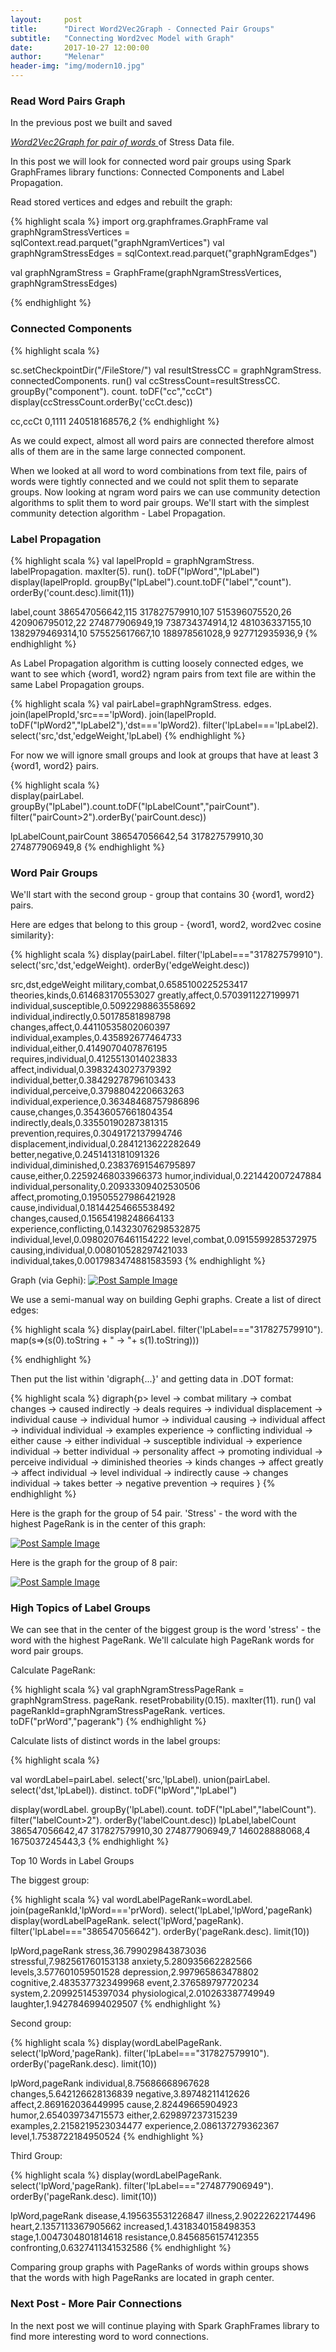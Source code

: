 ```yaml
---
layout:     post
title:      "Direct Word2Vec2Graph - Connected Pair Groups"
subtitle:   "Connecting Word2vec Model with Graph"
date:       2017-10-27 12:00:00
author:     "Melenar"
header-img: "img/modern10.jpg"
---
```


<p><h3>Read Word Pairs Graph</h3>
In the previous post we built and saved  

<i><a href="https://sparklingdataocean.github.io/gh-pages/2017/10/14/word2vec2graphWordPairs/">Word2Vec2Graph for pair of words </a></i>of Stress Data file.

In this post we will look for connected word pair groups using Spark GraphFrames library functions: Connected Components and Label Propagation.</p>


<p>
Read stored vertices and edges and rebuilt the graph:

{% highlight scala %}
import org.graphframes.GraphFrame
val graphNgramStressVertices = sqlContext.read.parquet("graphNgramVertices")
val graphNgramStressEdges = sqlContext.read.parquet("graphNgramEdges")

val graphNgramStress = GraphFrame(graphNgramStressVertices, graphNgramStressEdges)

{% endhighlight %}
</p>

<h3>Connected Components</h3>


{% highlight scala %}


sc.setCheckpointDir("/FileStore/")
val resultStressCC = graphNgramStress.
   connectedComponents.
   run()
val ccStressCount=resultStressCC.
   groupBy("component").
   count.
   toDF("cc","ccCt")
display(ccStressCount.orderBy('ccCt.desc))

cc,ccCt
0,1111
240518168576,2
{% endhighlight %}

<p>As we could expect, almost all word pairs are connected therefore almost alls of them are in the same large connected component. </p>
<p>When we looked at all word to word combinations from text file, pairs of words were tightly connected and we could not split them to separate groups. Now looking at ngram word pairs we can use community detection algorithms to split them to word pair groups. We'll start with the simplest community detection algorithm - Label Propagation.
</p>


<h3>Label Propagation</h3>

{% highlight scala %}
val lapelPropId = graphNgramStress.
  labelPropagation.
  maxIter(5).
  run().
  toDF("lpWord","lpLabel")
display(lapelPropId.
  groupBy("lpLabel").count.toDF("label","count").
  orderBy('count.desc).limit(11))

  label,count
  386547056642,115
  317827579910,107
  515396075520,26
  420906795012,22
  274877906949,19
  738734374914,12
  481036337155,10
  1382979469314,10
  575525617667,10
  188978561028,9
  927712935936,9
{% endhighlight %}

<p>
As Label Propagation algorithm is cutting loosely connected edges, we want to see which {word1, word2} ngram pairs from text file are within the same Label Propagation groups.

{% highlight scala %}
val pairLabel=graphNgramStress.
  edges.
  join(lapelPropId,'src==='lpWord).
  join(lapelPropId.
    toDF("lpWord2","lpLabel2"),'dst==='lpWord2).
  filter('lpLabel==='lpLabel2).
  select('src,'dst,'edgeWeight,'lpLabel)
  {% endhighlight %}

<p>
For now we will ignore small groups and look at groups that have at least 3 {word1, word2} pairs.

{% highlight scala %}  
display(pairLabel.
  groupBy("lpLabel").count.toDF("lpLabelCount","pairCount").
  filter("pairCount>2").orderBy('pairCount.desc))

lpLabelCount,pairCount
  386547056642,54
  317827579910,30
  274877906949,8
{% endhighlight %}

<h3>Word Pair Groups</h3>
We'll start with the second group - group that contains 30 {word1, word2} pairs.
<p>
Here are edges that belong to this group - {word1, word2, word2vec cosine similarity}:

{% highlight scala %}
display(pairLabel.
  filter('lpLabel==="317827579910").
  select('src,'dst,'edgeWeight).
  orderBy('edgeWeight.desc))

src,dst,edgeWeight
military,combat,0.6585100225253417
theories,kinds,0.614683170553027
greatly,affect,0.5703911227199971
individual,susceptible,0.5092298863558692
individual,indirectly,0.50178581898798
changes,affect,0.44110535802060397
individual,examples,0.435892677464733
individual,either,0.4149070407876195
requires,individual,0.4125513014023833
affect,individual,0.3983243027379392
individual,better,0.38429278796103433
individual,perceive,0.3798804220663263
individual,experience,0.36348468757986896
cause,changes,0.35436057661804354
indirectly,deals,0.33550190287381315
prevention,requires,0.3049172137994746
displacement,individual,0.2841213622282649
better,negative,0.2451413181091326
individual,diminished,0.23837691546795897
cause,either,0.22592468033966373
humor,individual,0.221442007247884
individual,personality,0.20933309402530506
affect,promoting,0.19505527986421928
cause,individual,0.18144254665538492
changes,caused,0.15654198248664133
experience,conflicting,0.14323076298532875
individual,level,0.09802076461154222
level,combat,0.0915599285372975
causing,individual,0.008010528297421033
individual,takes,0.0017983474881583593
{% endhighlight %}

<p>Graph (via Gephi):

<a href="#">
    <img src="{{ site.baseurl }}/img/labelGroup2wb.jpg" alt="Post Sample Image">
</a>

We use a semi-manual way on building Gephi graphs. Create a list of direct edges:  

{% highlight scala %}
display(pairLabel.
  filter('lpLabel==="317827579910").
  map(s=>(s(0).toString + " -> "+ s(1).toString)))

{% endhighlight %}

<p>Then put the list within 'digraph{...}' and getting data in .DOT format:
</p>

{% highlight scala %}
digraph{p>
level -> combat
military -> combat
changes -> caused
indirectly -> deals
requires -> individual
displacement -> individual
cause -> individual
humor -> individual
causing -> individual
affect -> individual
individual -> examples
experience -> conflicting
individual -> either
cause -> either
individual -> susceptible
individual -> experience
individual -> better
individual -> personality
affect -> promoting
individual -> perceive
individual -> diminished
theories -> kinds
changes -> affect
greatly -> affect
individual -> level
individual -> indirectly
cause -> changes
individual -> takes
better -> negative
prevention -> requires
}
{% endhighlight %}


<p>Here is the graph for the group of 54 pair. 'Stress' - the word with the highest PageRank is in the center of this graph:
</p>

<a href="#">
    <img src="{{ site.baseurl }}/img/labelGroup1w2.jpg" alt="Post Sample Image">
</a>


<p>Here is the graph for the group of 8 pair:
</p>
<a href="#">
    <img src="{{ site.baseurl }}/img/labelGroup3w.jpg" alt="Post Sample Image">
</a>

<p><h3>High Topics of Label Groups</h3>
We can see that in the center of the biggest group is the word 'stress' - the word with the highest PageRank. We'll calculate high PageRank words for word pair groups.   </p>
<p>Calculate PageRank:</p>
{% highlight scala %}
val graphNgramStressPageRank =
  graphNgramStress.
  pageRank.
  resetProbability(0.15).
  maxIter(11).
  run()
val pageRankId=graphNgramStressPageRank.
  vertices.
  toDF("prWord","pagerank")
{% endhighlight %}

<p>Calculate lists of distinct words in the label groups:</p>
{% highlight scala %}

val wordLabel=pairLabel.
  select('src,'lpLabel).
  union(pairLabel.
    select('dst,'lpLabel)).
  distinct.
  toDF("lpWord","lpLabel")

display(wordLabel.
  groupBy('lpLabel).count.
  toDF("lpLabel","labelCount").
  filter("labelCount>2").
  orderBy('labelCount.desc))
lpLabel,labelCount
386547056642,47
317827579910,30
274877906949,7
146028888068,4
1675037245443,3
{% endhighlight %}

<p>Top 10 Words in Label Groups</p>
<p>
The biggest group:</p>
{% highlight scala %}
val wordLabelPageRank=wordLabel.
  join(pageRankId,'lpWord==='prWord).
  select('lpLabel,'lpWord,'pageRank)
display(wordLabelPageRank.
  select('lpWord,'pageRank).
  filter('lpLabel==="386547056642").
  orderBy('pageRank.desc).
  limit(10))

  lpWord,pageRank
  stress,36.799029843873036
  stressful,7.982561760153138
  anxiety,5.280935662282566
  levels,3.577601059501528
  depression,2.997965863478802
  cognitive,2.4835377323499968
  event,2.376589797720234
  system,2.209925145397034
  physiological,2.010263387749949
  laughter,1.9427846994029507
{% endhighlight %}

<p>Second group: </p>
{% highlight scala %}
display(wordLabelPageRank.
  select('lpWord,'pageRank).
  filter('lpLabel==="317827579910").
  orderBy('pageRank.desc).
  limit(10))

  lpWord,pageRank
  individual,8.75686668967628
  changes,5.642126628136839
  negative,3.89748211412626
  affect,2.869162036449995
  cause,2.82449665904923
  humor,2.654039734715573
  either,2.629897237315239
  examples,2.2158219523034477
  experience,2.086137279362367
  level,1.7538722184950524
{% endhighlight %}

<p>Third Group:</p>
{% highlight scala %}
display(wordLabelPageRank.
  select('lpWord,'pageRank).
  filter('lpLabel==="274877906949").
  orderBy('pageRank.desc).
  limit(10))

  lpWord,pageRank
  disease,4.195635531226847
  illness,2.90222622174496
  heart,2.1357113367905662
  increased,1.4318340158498353
  stage,1.0047304801814618
  resistance,0.8456856157412355
  confronting,0.6327411341532586
{% endhighlight %}

<p>Comparing group graphs with PageRanks of words within groups shows that the words with high PageRanks are located in graph center.   </p>

<p><h3>Next Post - More Pair Connections</h3>
In the next post we will continue playing with Spark GraphFrames library to find more interesting word to word connections.
</p>
